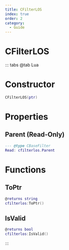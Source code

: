 ```yaml
---
title: CFilterLOS
index: true
order: 2
category:
  - Guide
---
```


# CFilterLOS

::: tabs
@tab Lua
# Constructor
```lua
CFilterLOS(ptr)
```
# Properties
## Parent (Read-Only)
```lua
--- @type CBaseFilter
Read: cfilterlos.Parent
```
# Functions
## ToPtr
```lua
@returns string
cfilterlos:ToPtr()
```
## IsValid
```lua
@returns bool
cfilterlos:IsValid()
```

:::